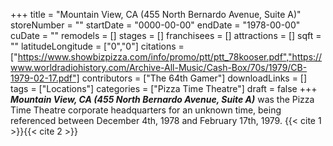 +++
title = "Mountain View, CA (455 North Bernardo Avenue, Suite A)"
storeNumber = ""
startDate = "0000-00-00"
endDate = "1978-00-00"
cuDate = ""
remodels = []
stages = []
franchisees = []
attractions = []
sqft = ""
latitudeLongitude = ["0","0"]
citations = ["https://www.showbizpizza.com/info/promo/ptt/ptt_78kooser.pdf","https://www.worldradiohistory.com/Archive-All-Music/Cash-Box/70s/1979/CB-1979-02-17.pdf"]
contributors = ["The 64th Gamer"]
downloadLinks = []
tags = ["Locations"]
categories = ["Pizza Time Theatre"]
draft = false
+++
***Mountain View, CA (455 North Bernardo Avenue, Suite A)*** was the Pizza Time Theatre corporate headquarters for an unknown time, being referenced between December 4th, 1978 and February 17th, 1979. {{< cite 1 >}}{{< cite 2 >}}